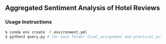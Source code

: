 ## Aggregated Sentiment Analysis of Hotel Reviews

### Usage Instructions
```bash
$ conda env create -f environment.yml
$ python3 query.py # for each folder final_assignment and practical_assignment
```

